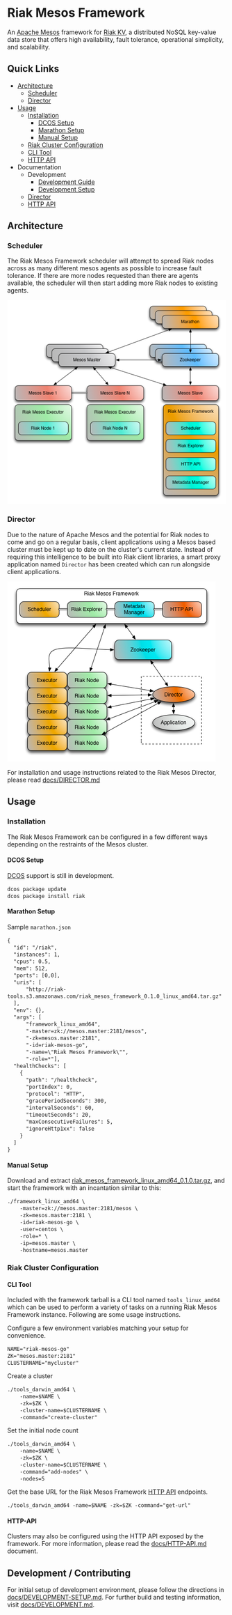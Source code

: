 # Riak Mesos Framework

An [Apache Mesos](http://mesos.apache.org/) framework for [Riak KV](http://basho.com/products/riak-kv/), a distributed NoSQL key-value data store that offers high availability, fault tolerance,
operational simplicity, and scalability.

## Quick Links

* [Architecture](#architecture)
    * [Scheduler](#scheduler)
    * [Director](#director)
* [Usage](#usage)
    * [Installation](#installation)
        * [DCOS Setup](#dcos-setup)
        * [Marathon Setup](#marathon-setup)
        * [Manual Setup](#manual-setup)
    * [Riak Cluster Configuration](#riak-cluster-configuration)
    * [CLI Tool](#cli-tool)
    * [HTTP API](docs/HTTP-API.md)
* Documentation
    * Development
        * [Development Guide](docs/DEVELOPMENT.md)
        * [Development Setup](docs/DEVELOPMENT-SETUP.md)
    * [Director](docs/DIRECTOR.md)
    * [HTTP API](docs/HTTP-API.md)

## Architecture

### Scheduler

The Riak Mesos Framework scheduler will attempt to spread Riak nodes across as many different
mesos agents as possible to increase fault tolerance. If there are more nodes requested than
there are agents available, the scheduler will then start adding more Riak nodes to existing
agents.

![Architecture](docs/RiakMesosFramework.png)

### Director

Due to the nature of Apache Mesos and the potential for Riak nodes to come and
go on a regular basis, client applications using a Mesos based cluster must
be kept up to date on the cluster's current state. Instead of requiring this
intelligence to be built into Riak client libraries, a smart proxy application named
`Director` has been created which can run alongside client applications.

![Director](docs/RiakMesosControlFrame.png)

For installation and usage instructions related to the Riak Mesos Director, please read [docs/DIRECTOR.md](docs/DIRECTOR.md)

## Usage

### Installation

The Riak Mesos Framework can be configured in a few different ways depending on the restraints of
the Mesos cluster.

#### DCOS Setup

[DCOS](http://docs.mesosphere.com/) support is still in development.

```
dcos package update
dcos package install riak
```

#### Marathon Setup

Sample `marathon.json`

```
{
  "id": "/riak",
  "instances": 1,
  "cpus": 0.5,
  "mem": 512,
  "ports": [0,0],
  "uris": [
      "http://riak-tools.s3.amazonaws.com/riak_mesos_framework_0.1.0_linux_amd64.tar.gz"
  ],
  "env": {},
  "args": [
      "framework_linux_amd64",
      "-master=zk://mesos.master:2181/mesos",
      "-zk=mesos.master:2181",
      "-id=riak-mesos-go",
      "-name=\"Riak Mesos Framework\"",
      "-role=*"],
  "healthChecks": [
    {
      "path": "/healthcheck",
      "portIndex": 0,
      "protocol": "HTTP",
      "gracePeriodSeconds": 300,
      "intervalSeconds": 60,
      "timeoutSeconds": 20,
      "maxConsecutiveFailures": 5,
      "ignoreHttp1xx": false
    }
  ]
}
```

#### Manual Setup

Download and extract [riak_mesos_framework_linux_amd64_0.1.0.tar.gz](http://riak-tools.s3.amazonaws.com/riak_mesos_framework_linux_amd64_0.1.0.tar.gz), and start the framework with an incantation similar to this:

```
./framework_linux_amd64 \
    -master=zk://mesos.master:2181/mesos \
    -zk=mesos.master:2181 \
    -id=riak-mesos-go \
    -user=centos \
    -role=* \
    -ip=mesos.master \
    -hostname=mesos.master
```

### Riak Cluster Configuration

#### CLI Tool

Included with the framework tarball is a CLI tool named `tools_linux_amd64` which can be used to
perform a variety of tasks on a running Riak Mesos Framework instance. Following are some usage
instructions.

Configure a few environment variables matching your setup for convenience.

```
NAME="riak-mesos-go"
ZK="mesos.master:2181"
CLUSTERNAME="mycluster"
```

Create a cluster

```
./tools_darwin_amd64 \
    -name=$NAME \
    -zk=$ZK \
    -cluster-name=$CLUSTERNAME \
    -command="create-cluster"
```

Set the initial node count

```
./tools_darwin_amd64 \
    -name=$NAME \
    -zk=$ZK \
    -cluster-name=$CLUSTERNAME \
    -command="add-nodes" \
    -nodes=5
```

Get the base URL for the Riak Mesos Framework [HTTP API](docs/HTTP-API.md) endpoints.

```
./tools_darwin_amd64 -name=$NAME -zk=$ZK -command="get-url"
```

#### HTTP-API

Clusters may also be configured using the HTTP API exposed by the framework. For more information,
please read the [docs/HTTP-API.md](docs/HTTP-API.md) document.

## Development / Contributing

For initial setup of development environment, please follow the directions in
[docs/DEVELOPMENT-SETUP.md](docs/DEVELOPMENT-SETUP.md). For further build and testing information,
visit [docs/DEVELOPMENT.md](docs/DEVELOPMENT.md).
